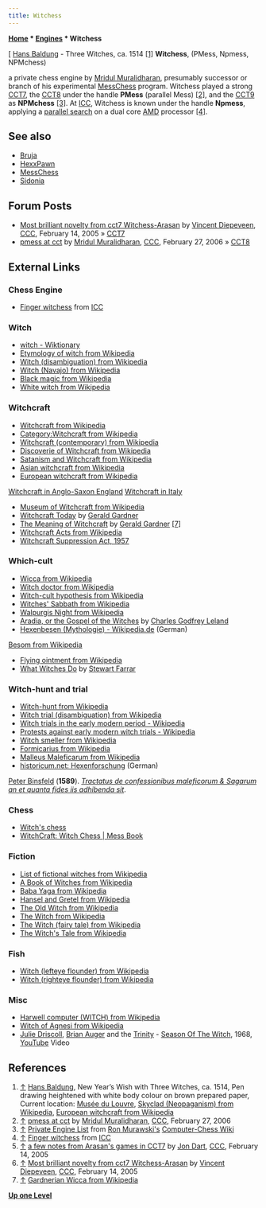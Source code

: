 ```yaml
---
title: Witchess
---
```

**[Home](Home "Home") \* [Engines](Engines "Engines") \* Witchess**



[ [Hans Baldung](Category:Hans_Baldung "Category:Hans Baldung") - Three Witches, ca. 1514 <a id="cite-note-1" href="#cite-ref-1">[1]</a>
**Witchess**, (PMess, Npmess, NPMchess)  

a private chess engine by [Mridul Muralidharan](Mridul_Muralidharan "Mridul Muralidharan"), presumably successor or branch of his experimental [MessChess](MessChess "MessChess") program. Witchess played a strong [CCT7](CCT7 "CCT7"), the [CCT8](CCT8 "CCT8") under the handle **PMess** (parallel Mess) <a id="cite-note-2" href="#cite-ref-2">[2]</a>, and the [CCT9](CCT9 "CCT9") as **NPMchess** <a id="cite-note-3" href="#cite-ref-3">[3]</a>. At [ICC](index.php?title=Internet_Chess_Club&action=edit&redlink=1 "Internet Chess Club (page does not exist)"), Witchess is known under the handle **Npmess**, applying a [parallel search](Parallel_Search "Parallel Search") on a dual core [AMD](AMD "AMD") processor <a id="cite-note-4" href="#cite-ref-4">[4]</a>. 



## See also


* [Bruja](Bruja "Bruja")
* [HexxPawn](HexxPawn "HexxPawn")
* [MessChess](MessChess "MessChess")
* [Sidonia](index.php?title=Sidonia&action=edit&redlink=1 "Sidonia (page does not exist)")


## Forum Posts


* [Most brilliant novelty from cct7 Witchess-Arasan](https://www.stmintz.com/ccc/index.php?id=411398) by [Vincent Diepeveen](Vincent_Diepeveen "Vincent Diepeveen"), [CCC](CCC "CCC"), February 14, 2005 » [CCT7](CCT7 "CCT7")
* [pmess at cct](https://www.stmintz.com/ccc/index.php?id=490035) by [Mridul Muralidharan](Mridul_Muralidharan "Mridul Muralidharan"), [CCC](CCC "CCC"), February 27, 2006 » [CCT8](CCT8 "CCT8")


## External Links


### Chess Engine


* [Finger witchess](http://www6.chessclub.com/finger/witchess) from [ICC](index.php?title=Internet_Chess_Club&action=edit&redlink=1 "Internet Chess Club (page does not exist)")


### Witch


* [witch - Wiktionary](http://en.wiktionary.org/wiki/witch)
* [Etymology of witch from Wikipedia](https://en.wikipedia.org/wiki/Etymology_of_witch)
* [Witch (disambiguation) from Wikipedia](https://en.wikipedia.org/wiki/Witch_%28disambiguation%29)
* [Witch (Navajo) from Wikipedia](https://en.wikipedia.org/wiki/Witch_%28Navajo%29)
* [Black magic from Wikipedia](https://en.wikipedia.org/wiki/Black_magic)
* [White witch from Wikipedia](https://en.wikipedia.org/wiki/White_witch)


### Witchcraft


* [Witchcraft from Wikipedia](https://en.wikipedia.org/wiki/Witchcraft)
* [Category:Witchcraft from Wikipedia](https://en.wikipedia.org/wiki/Category:Witchcraft)
* [Witchcraft (contemporary) from Wikipedia](https://en.wikipedia.org/wiki/Witchcraft_%28contemporary%29)
* [Discoverie of Witchcraft from Wikipedia](https://en.wikipedia.org/wiki/Discoverie_of_Witchcraft)
* [Satanism and Witchcraft from Wikipedia](https://en.wikipedia.org/wiki/Satanism_and_Witchcraft)
* [Asian witchcraft from Wikipedia](https://en.wikipedia.org/wiki/Asian_witchcraft)
* [European witchcraft from Wikipedia](https://en.wikipedia.org/wiki/European_witchcraft)


 [Witchcraft in Anglo-Saxon England](https://en.wikipedia.org/wiki/Witchcraft_in_Anglo-Saxon_England)
 [Witchcraft in Italy](https://en.wikipedia.org/wiki/Witchcraft_in_Italy)
* [Museum of Witchcraft from Wikipedia](https://en.wikipedia.org/wiki/Museum_of_Witchcraft)
* [Witchcraft Today](https://en.wikipedia.org/wiki/Witchcraft_Today) by [Gerald Gardner](https://en.wikipedia.org/wiki/Gerald_Gardner_%28Wiccan%29)
* [The Meaning of Witchcraft](https://en.wikipedia.org/wiki/The_Meaning_of_Witchcraft) by [Gerald Gardner](https://en.wikipedia.org/wiki/Gerald_Gardner_%28Wiccan%29) <a id="cite-note-7" href="#cite-ref-7">[7]</a>
* [Witchcraft Acts from Wikipedia](https://en.wikipedia.org/wiki/Witchcraft_Acts)
* [Witchcraft Suppression Act, 1957](https://en.wikipedia.org/wiki/Witchcraft_Suppression_Act,_1957)


### Which-cult


* [Wicca from Wikipedia](https://en.wikipedia.org/wiki/Wicca)
* [Witch doctor from Wikipedia](https://en.wikipedia.org/wiki/Witch_doctor)
* [Witch-cult hypothesis from Wikipedia](https://en.wikipedia.org/wiki/Witch-cult_hypothesis)
* [Witches' Sabbath from Wikipedia](https://en.wikipedia.org/wiki/Witches%27_Sabbath)
* [Walpurgis Night from Wikipedia](https://en.wikipedia.org/wiki/Walpurgis_Night)
* [Aradia, or the Gospel of the Witches](https://en.wikipedia.org/wiki/Aradia,_or_the_Gospel_of_the_Witches) by [Charles Godfrey Leland](https://en.wikipedia.org/wiki/Charles_Godfrey_Leland)
* [Hexenbesen (Mythologie) - Wikipedia.de](http://de.wikipedia.org/wiki/Hexenbesen_%28Mythologie%29) (German)


 [Besom from Wikipedia](https://en.wikipedia.org/wiki/Besom)
* [Flying ointment from Wikipedia](https://en.wikipedia.org/wiki/Flying_ointment)
* [What Witches Do](https://en.wikipedia.org/wiki/What_Witches_Do) by [Stewart Farrar](https://en.wikipedia.org/wiki/Stewart_Farrar)


### Witch-hunt and trial


* [Witch-hunt from Wikipedia](https://en.wikipedia.org/wiki/Witch-hunt)
* [Witch trial (disambiguation) from Wikipedia](https://en.wikipedia.org/wiki/Witch_trial_%28disambiguation%29)
* [Witch trials in the early modern period - Wikipedia](https://en.wikipedia.org/wiki/Witch_trials_in_the_early_modern_period)
* [Protests against early modern witch trials - Wikipedia](https://en.wikipedia.org/wiki/Protests_against_early_modern_witch_trials)
* [Witch smeller from Wikipedia](https://en.wikipedia.org/wiki/Witch_smeller)
* [Formicarius from Wikipedia](https://en.wikipedia.org/wiki/Formicarius)
* [Malleus Maleficarum from Wikipedia](https://en.wikipedia.org/wiki/Malleus_Maleficarum)
* [historicum.net: Hexenforschung](http://www.historicum.net/themen/hexenforschung/) (German)


 [Peter Binsfeld](https://en.wikipedia.org/wiki/Peter_Binsfeld) (**1589**). *[Tractatus de confessionibus maleficorum & Sagarum an et quanta fides iis adhibenda sit](http://www.historicum.net/themen/hexenforschung/quellen/traktate/binsfeld/)*. 
### Chess


* [Witch's chess](http://www.hexenspiel.de/engl/)
* [WitchCraft: Witch Chess | Mess Book](http://messbook.wordpress.com/2009/04/02/witchcraft-witch-chess/)


### Fiction


* [List of fictional witches from Wikipedia](https://en.wikipedia.org/wiki/List_of_fictional_witches)
* [A Book of Witches from Wikipedia](https://en.wikipedia.org/wiki/A_Book_of_Witches)
* [Baba Yaga from Wikipedia](https://en.wikipedia.org/wiki/Baba_Yaga)
* [Hansel and Gretel from Wikipedia](https://en.wikipedia.org/wiki/Hansel_and_Gretel)
* [The Old Witch from Wikipedia](https://en.wikipedia.org/wiki/The_Old_Witch)
* [The Witch from Wikipedia](https://en.wikipedia.org/wiki/The_Witch)
* [The Witch (fairy tale) from Wikipedia](https://en.wikipedia.org/wiki/The_Witch_%28fairy_tale%29)
* [The Witch's Tale from Wikipedia](https://en.wikipedia.org/wiki/The_Witch%27s_Tale)


### Fish


* [Witch (lefteye flounder) from Wikipedia](https://en.wikipedia.org/wiki/Witch_%28lefteye_flounder%29)
* [Witch (righteye flounder) from Wikipedia](https://en.wikipedia.org/wiki/Witch_%28righteye_flounder%29)


### Misc


* [Harwell computer (WITCH) from Wikipedia](https://en.wikipedia.org/wiki/Harwell_computer)
* [Witch of Agnesi from Wikipedia](https://en.wikipedia.org/wiki/Witch_of_Agnesi)
* [Julie Driscoll](https://en.wikipedia.org/wiki/Julie_Driscoll), [Brian Auger](Category:Brian_Auger "Category:Brian Auger") and the [Trinity](https://en.wikipedia.org/wiki/Brian_Auger_and_the_Trinity) - [Season Of The Witch](https://en.wikipedia.org/wiki/Season_of_the_Witch_%28song%29#Cover_versions), 1968, [YouTube](https://en.wikipedia.org/wiki/YouTube) Video


 
## References


1. <a id="cite-ref-1" href="#cite-note-1">↑</a> [Hans Baldung](Category:Hans_Baldung "Category:Hans Baldung"), New Year’s Wish with Three Witches, ca. 1514, Pen drawing heightened with white body colour on brown prepared paper, Current location: [Musée du Louvre](https://en.wikipedia.org/wiki/The_Louvre), [Skyclad (Neopaganism) from Wikipedia](https://en.wikipedia.org/wiki/Skyclad_%28Neopaganism%29), [European witchcraft from Wikipedia](https://en.wikipedia.org/wiki/European_witchcraft)
2. <a id="cite-ref-2" href="#cite-note-2">↑</a> [pmess at cct](https://www.stmintz.com/ccc/index.php?id=490035) by [Mridul Muralidharan](Mridul_Muralidharan "Mridul Muralidharan"), [CCC](CCC "CCC"), February 27, 2006
3. <a id="cite-ref-3" href="#cite-note-3">↑</a> [Private Engine List](http://computer-chess.org/doku.php?id=computer_chess:wiki:lists:private_engine_list) from [Ron Murawski's](Ron_Murawski "Ron Murawski") [Computer-Chess Wiki](http://computer-chess.org/doku.php?id=home)
4. <a id="cite-ref-4" href="#cite-note-4">↑</a> [Finger witchess](http://www6.chessclub.com/finger/witchess) from [ICC](index.php?title=Internet_Chess_Club&action=edit&redlink=1 "Internet Chess Club (page does not exist)")
5. <a id="cite-ref-5" href="#cite-note-5">↑</a> [a few notes from Arasan's games in CCT7](https://www.stmintz.com/ccc/index.php?id=411385) by [Jon Dart](Jon_Dart "Jon Dart"), [CCC](CCC "CCC"), February 14, 2005
6. <a id="cite-ref-6" href="#cite-note-6">↑</a> [Most brilliant novelty from cct7 Witchess-Arasan](https://www.stmintz.com/ccc/index.php?id=411398) by [Vincent Diepeveen](Vincent_Diepeveen "Vincent Diepeveen"), [CCC](CCC "CCC"), February 14, 2005
7. <a id="cite-ref-7" href="#cite-note-7">↑</a> [Gardnerian Wicca from Wikipedia](https://en.wikipedia.org/wiki/Gardnerian_Wicca)

**[Up one Level](Engines "Engines")**







 
